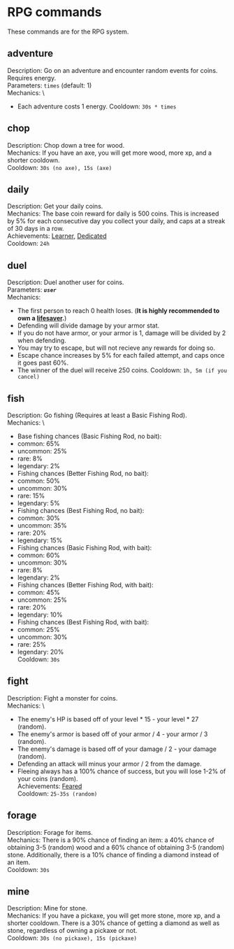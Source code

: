 # RPG commands
These commands are for the RPG system.

## adventure
Description: Go on an adventure and encounter random events for coins. Requires energy. \
Parameters: `times` (default: 1) \
Mechanics: \
- Each adventure costs 1 energy.
Cooldown: `30s * times`

## chop
Description: Chop down a tree for wood. \
Mechanics: If you have an axe, you will get more wood, more xp, and a shorter cooldown. \
Cooldown: `30s (no axe), 15s (axe)`

## daily
Description: Get your daily coins. \
Mechanics: The base coin reward for daily is 500 coins. This is increased by 5% for each consecutive day you collect your daily, and caps at a streak of 30 days in a row. \
Achievements: [Learner](/achievements?id=it-begins), [Dedicated](/achievements?id=dedicated) \
Cooldown: `24h`

## duel
Description: Duel another user for coins. \
Parameters: ***`user`*** \
Mechanics:
- The first person to reach 0 health loses. (**It is highly recommended to own a [lifesaver](/docs/items/).**)
- Defending will divide damage by your armor stat.
- If you do not have armor, or your armor is 1, damage will be divided by 2 when defending.
- You may try to escape, but will not recieve any rewards for doing so.
- Escape chance increases by 5% for each failed attempt, and caps once it goes past 60%.
- The winner of the duel will receive 250 coins.
Cooldown: `1h, 5m (if you cancel)`

## fish
Description: Go fishing (Requires at least a Basic Fishing Rod). \
Mechanics: \
- Base fishing chances (Basic Fishing Rod, no bait):
 - common: 65%
 - uncommon: 25%
 - rare: 8%
 - legendary: 2%
- Fishing chances (Better Fishing Rod, no bait):
 - common: 50%
 - uncommon: 30%
 - rare: 15%
 - legendary: 5%
- Fishing chances (Best Fishing Rod, no bait):
 - common: 30%
 - uncommon: 35%
 - rare: 20%
 - legendary: 15%
- Fishing chances (Basic Fishing Rod, with bait):
 - common: 60%
 - uncommon: 30%
 - rare: 8%
 - legendary: 2%
- Fishing chances (Better Fishing Rod, with bait):
 - common: 45%
 - uncommon: 25%
 - rare: 20%
 - legendary: 10%
- Fishing chances (Best Fishing Rod, with bait):
 - common: 25%
 - uncommon: 30%
 - rare: 25%
 - legendary: 20% \
Cooldown: `30s`

## fight
Description: Fight a monster for coins. \
Mechanics: \
- The enemy's HP is based off of your level * 15 - your level * 27 (random).
- The enemy's armor is based off of your armor / 4 - your armor / 3 (random).
- The enemy's damage is based off of your damage / 2 - your damage (random).
- Defending an attack will minus your armor / 2 from the damage.
- Fleeing always has a 100% chance of success, but you will lose 1-2% of your coins (random). \
Achievements: [Feared](/achievements?id=feared) \
Cooldown: `25-35s (random)`

## forage
Description: Forage for items. \
Mechanics: There is a 90% chance of finding an item: a 40% chance of obtaining 3-5 (random) wood and a 60% chance of obtaining 3-5 (random) stone. Additionally, there is a 10% chance of finding a diamond instead of an item. \
Cooldown: `30s`

## mine
Description: Mine for stone. \
Mechanics: If you have a pickaxe, you will get more stone, more xp, and a shorter cooldown. There is a 30% chance of getting a diamond as well as stone, regardless of owning a pickaxe or not.\
Cooldown: `30s (no pickaxe), 15s (pickaxe)`